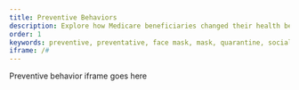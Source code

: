 ```yaml
---
title: Preventive Behaviors
description: Explore how Medicare beneficiaries changed their health behaviors during the COVID-19 pandemic.
order: 1
keywords: preventive, preventative, face mask, mask, quarantine, social distancing, social distance, isolation, guidance, guidelines, safety, supplies, provider, doctor, chronic, coronavirus, sex, gender, age, income, race, ethnicity, language, english, dual, dual eligible, smoking, smoker, tobacco, immune system
iframe: /#
---
```


Preventive behavior iframe goes here
